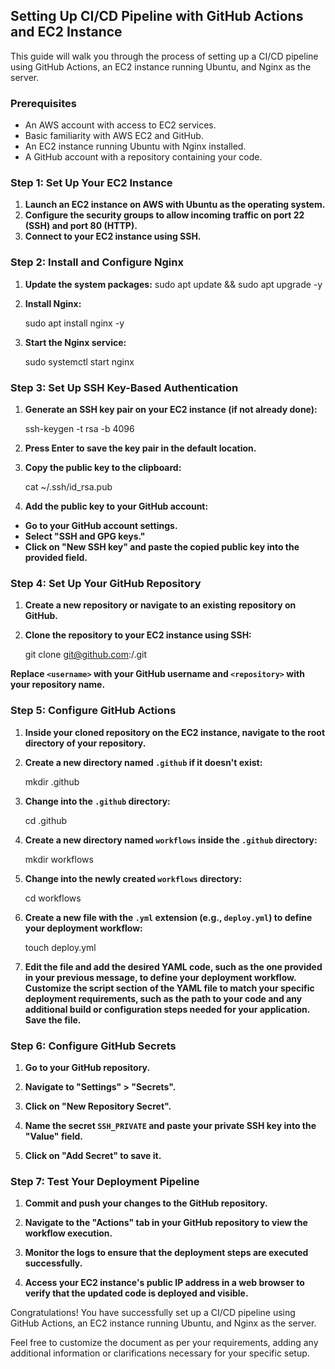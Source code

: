 ## Setting Up CI/CD Pipeline with GitHub Actions and EC2 Instance

This guide will walk you through the process of setting up a CI/CD pipeline using GitHub Actions, an EC2 instance running Ubuntu, and Nginx as the server.

### Prerequisites

- An AWS account with access to EC2 services.
- Basic familiarity with AWS EC2 and GitHub.
- An EC2 instance running Ubuntu with Nginx installed.
- A GitHub account with a repository containing your code.

### Step 1: Set Up Your EC2 Instance

1. **Launch an EC2 instance on AWS with Ubuntu as the operating system.**
2. **Configure the security groups to allow incoming traffic on port 22 (SSH) and port 80 (HTTP).**
3. **Connect to your EC2 instance using SSH.**

### Step 2: Install and Configure Nginx

1. **Update the system packages:**
    sudo apt update && sudo apt upgrade -y


2. **Install Nginx:**

    sudo apt install nginx -y


3. **Start the Nginx service:**

    sudo systemctl start nginx


### Step 3: Set Up SSH Key-Based Authentication

1. **Generate an SSH key pair on your EC2 instance (if not already done):**

    ssh-keygen -t rsa -b 4096


2. **Press Enter to save the key pair in the default location.**

3. **Copy the public key to the clipboard:**

    cat ~/.ssh/id_rsa.pub


4. **Add the public key to your GitHub account:**
- **Go to your GitHub account settings.**
- **Select "SSH and GPG keys."**
- **Click on "New SSH key" and paste the copied public key into the provided field.**

### Step 4: Set Up Your GitHub Repository

1. **Create a new repository or navigate to an existing repository on GitHub.**

2. **Clone the repository to your EC2 instance using SSH:**

    git clone git@github.com:<username>/<repository>.git


**Replace `<username>` with your GitHub username and `<repository>` with your repository name.**

### Step 5: Configure GitHub Actions

1. **Inside your cloned repository on the EC2 instance, navigate to the root directory of your repository.**

2. **Create a new directory named `.github` if it doesn't exist:**

    mkdir .github


3. **Change into the `.github` directory:**

    cd .github


4. **Create a new directory named `workflows` inside the `.github` directory:**

    mkdir workflows


5. **Change into the newly created `workflows` directory:**

    cd workflows


6. **Create a new file with the `.yml` extension (e.g., `deploy.yml`) to define your deployment workflow:**

    touch deploy.yml

7. **Edit the file and add the desired YAML code, such as the one provided in your previous message, to define your deployment workflow. Customize the script section of the YAML file to match your specific deployment requirements, such as the path to your code and any additional build or configuration steps needed for your application. Save the file.**

### Step 6: Configure GitHub Secrets

1. **Go to your GitHub repository.**

2. **Navigate to "Settings" > "Secrets".**

3. **Click on "New Repository Secret".**

4. **Name the secret `SSH_PRIVATE` and paste your private SSH key into the "Value" field.**

5. **Click on "Add Secret" to save it.**

### Step 7: Test Your Deployment Pipeline

1. **Commit and push your changes to the GitHub repository.**

2. **Navigate to the "Actions" tab in your GitHub repository to view the workflow execution.**

3. **Monitor the logs to ensure that the deployment steps are executed successfully.**

4. **Access your EC2 instance's public IP address in a web browser to verify that the updated code is deployed and visible.**

Congratulations! You have successfully set up a CI/CD pipeline using GitHub Actions, an EC2 instance running Ubuntu, and Nginx as the server.

Feel free to customize the document as per your requirements, adding any additional information or clarifications necessary for your specific setup.
